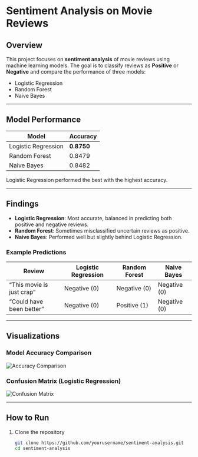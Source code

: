 # Sentiment Analysis on Movie Reviews  

## Overview  
This project focuses on **sentiment analysis** of movie reviews using machine learning models. The goal is to classify reviews as **Positive** or **Negative** and compare the performance of three models:  
- Logistic Regression  
- Random Forest  
- Naive Bayes  

---

##  Model Performance  

| Model                | Accuracy |
|-----------------------|----------|
| Logistic Regression   | **0.8750** |
| Random Forest         | 0.8479   |
| Naive Bayes           | 0.8482   |

Logistic Regression performed the best with the highest accuracy.  

---

##  Findings  
- **Logistic Regression**: Most accurate, balanced in predicting both positive and negative reviews.  
- **Random Forest**: Sometimes misclassified uncertain reviews as positive.  
- **Naive Bayes**: Performed well but slightly behind Logistic Regression.  

### Example Predictions  

| Review                      | Logistic Regression | Random Forest | Naive Bayes |
|-----------------------------|---------------------|---------------|-------------|
| “This movie is just crap”   | Negative (0)        | Negative (0)  | Negative (0) |
| “Could have been better”    | Negative (0)        | Positive (1)  | Negative (0) |

---

##  Visualizations  

### Model Accuracy Comparison  
![Accuracy Comparison](A_bar_chart_in_the_image_compares_the_accuracy_of_.png)  

### Confusion Matrix (Logistic Regression)  
![Confusion Matrix](confusion_matrix_logreg.png)  

---

##  How to Run  

1. Clone the repository  
   ```bash
   git clone https://github.com/yourusername/sentiment-analysis.git
   cd sentiment-analysis
